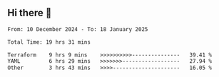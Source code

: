 ## Hi there 👋

<!-- TECHNOLOGIES:START -->
<!-- TECHNOLOGIES:END -->

<!--START_SECTION:waka-->

```txt
From: 10 December 2024 - To: 18 January 2025

Total Time: 19 hrs 31 mins

Terraform    9 hrs 9 mins    >>>>>>>>>>---------------   39.41 %
YAML         6 hrs 29 mins   >>>>>>>------------------   27.94 %
Other        3 hrs 43 mins   >>>>---------------------   16.05 %
```

<!--END_SECTION:waka-->


